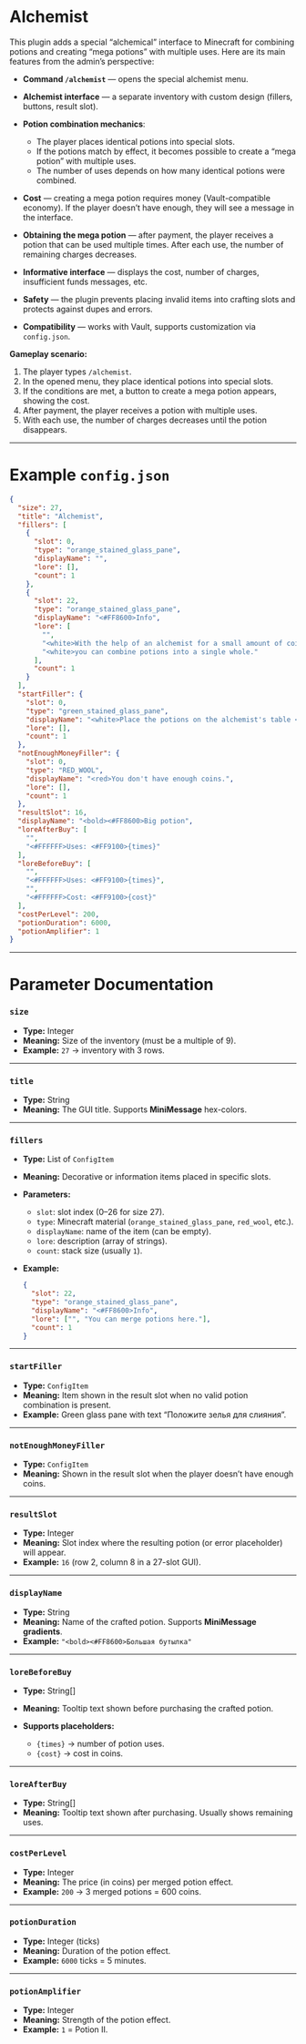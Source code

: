 # Alchemist

This plugin adds a special “alchemical” interface to Minecraft for combining potions and creating “mega potions” with multiple uses. Here are its main features from the admin’s perspective:

* **Command `/alchemist`** — opens the special alchemist menu.
* **Alchemist interface** — a separate inventory with custom design (fillers, buttons, result slot).
* **Potion combination mechanics**:

    * The player places identical potions into special slots.
    * If the potions match by effect, it becomes possible to create a “mega potion” with multiple uses.
    * The number of uses depends on how many identical potions were combined.
* **Cost** — creating a mega potion requires money (Vault-compatible economy). If the player doesn’t have enough, they will see a message in the interface.
* **Obtaining the mega potion** — after payment, the player receives a potion that can be used multiple times. After each use, the number of remaining charges decreases.
* **Informative interface** — displays the cost, number of charges, insufficient funds messages, etc.
* **Safety** — the plugin prevents placing invalid items into crafting slots and protects against dupes and errors.
* **Compatibility** — works with Vault, supports customization via `config.json`.

**Gameplay scenario:**

1. The player types `/alchemist`.
2. In the opened menu, they place identical potions into special slots.
3. If the conditions are met, a button to create a mega potion appears, showing the cost.
4. After payment, the player receives a potion with multiple uses.
5. With each use, the number of charges decreases until the potion disappears.

---

# Example `config.json`

```json
{
  "size": 27,
  "title": "Alchemist",
  "fillers": [
    {
      "slot": 0,
      "type": "orange_stained_glass_pane",
      "displayName": "",
      "lore": [],
      "count": 1
    },
    {
      "slot": 22,
      "type": "orange_stained_glass_pane",
      "displayName": "<#FF8600>Info",
      "lore": [
        "",
        "<white>With the help of an alchemist for a small amount of coins",
        "<white>you can combine potions into a single whole."
      ],
      "count": 1
    }
  ],
  "startFiller": {
    "slot": 0,
    "type": "green_stained_glass_pane",
    "displayName": "<white>Place the potions on the alchemist's table <#FFC93C>to merge",
    "lore": [],
    "count": 1
  },
  "notEnoughMoneyFiller": {
    "slot": 0,
    "type": "RED_WOOL",
    "displayName": "<red>You don't have enough coins.",
    "lore": [],
    "count": 1
  },
  "resultSlot": 16,
  "displayName": "<bold><#FF8600>Big potion",
  "loreAfterBuy": [
    "",
    "<#FFFFFF>Uses: <#FF9100>{times}"
  ],
  "loreBeforeBuy": [
    "",
    "<#FFFFFF>Uses: <#FF9100>{times}",
    "",
    "<#FFFFFF>Cost: <#FF9100>{cost}"
  ],
  "costPerLevel": 200,
  "potionDuration": 6000,
  "potionAmplifier": 1
}
```

---

# Parameter Documentation

### `size`

* **Type:** Integer
* **Meaning:** Size of the inventory (must be a multiple of 9).
* **Example:** `27` → inventory with 3 rows.

---

### `title`

* **Type:** String
* **Meaning:** The GUI title. Supports **MiniMessage** hex-colors.
---

### `fillers`

* **Type:** List of `ConfigItem`

* **Meaning:** Decorative or information items placed in specific slots.

* **Parameters:**

  * `slot`: slot index (0–26 for size 27).
  * `type`: Minecraft material (`orange_stained_glass_pane`, `red_wool`, etc.).
  * `displayName`: name of the item (can be empty).
  * `lore`: description (array of strings).
  * `count`: stack size (usually `1`).

* **Example:**

  ```json
  {
    "slot": 22,
    "type": "orange_stained_glass_pane",
    "displayName": "<#FF8600>Info",
    "lore": ["", "You can merge potions here."],
    "count": 1
  }
  ```

---

### `startFiller`

* **Type:** `ConfigItem`
* **Meaning:** Item shown in the result slot when no valid potion combination is present.
* **Example:** Green glass pane with text “Положите зелья для слияния”.

---

### `notEnoughMoneyFiller`

* **Type:** `ConfigItem`
* **Meaning:** Shown in the result slot when the player doesn’t have enough coins.

---

### `resultSlot`

* **Type:** Integer
* **Meaning:** Slot index where the resulting potion (or error placeholder) will appear.
* **Example:** `16` (row 2, column 8 in a 27-slot GUI).

---

### `displayName`

* **Type:** String
* **Meaning:** Name of the crafted potion. Supports **MiniMessage gradients**.
* **Example:** `"<bold><#FF8600>Большая бутылка"`

---

### `loreBeforeBuy`

* **Type:** String\[]
* **Meaning:** Tooltip text shown before purchasing the crafted potion.
* **Supports placeholders:**

  * `{times}` → number of potion uses.
  * `{cost}` → cost in coins.

---

### `loreAfterBuy`

* **Type:** String\[]
* **Meaning:** Tooltip text shown after purchasing. Usually shows remaining uses.

---

### `costPerLevel`

* **Type:** Integer
* **Meaning:** The price (in coins) per merged potion effect.
* **Example:** `200` → 3 merged potions = 600 coins.

---

### `potionDuration`

* **Type:** Integer (ticks)
* **Meaning:** Duration of the potion effect.
* **Example:** `6000` ticks = 5 minutes.

---

### `potionAmplifier`

* **Type:** Integer
* **Meaning:** Strength of the potion effect.
* **Example:** `1` = Potion II.
